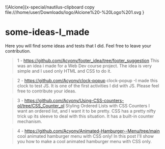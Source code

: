 ![Alcione]{x-special/nautilus-clipboard
copy
file:///home/user/Downloads/logo/Alcione%20-%20Logo%201.svg
}



# some-ideas-I_made
Here you will find some ideas and tests that I did. Feel free to leave your contribution.


> 1 - https://github.com/Acyony/footer_idea/tree/footer_suggestion
> This was an idea i made for a Web Dev course project. The idea is very simple and I used only HTML and CSS to do it.

> 2 - https://github.com/Acyony/clock-popup
> clock-popup -I made this clock to test JS. It is one of the first activities I did with JS. Please feel free to contribute your ideas.

> 3 - https://github.com/Acyony/Using-CSS-counters-ol/tree/CSS_Counter_ol
> Styling Ordered Lists with CSS Counters
> I want an ordered list, and I want it to be pretty. CSS has a pretty nifty trick up its sleeve to deal with this situation. It has a built-in counter mechanism.

> 4 - https://github.com/Acyony/Animated-Hamburger--Menu/tree/main
cool animated hamburger menu with CSS only!
In this post I'll show you how to make a cool animated hamburger menu with CSS only.

